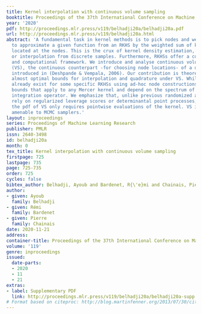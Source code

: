 ```yaml
---
title: Kernel interpolation with continuous volume sampling
booktitle: Proceedings of the 37th International Conference on Machine Learning
year: '2020'
pdf: http://proceedings.mlr.press/v119/belhadji20a/belhadji20a.pdf
url: http://proceedings.mlr.press/v119/belhadji20a.html
abstract: 'A fundamental task in kernel methods is to pick nodes and weights, so as
  to approximate a given function from an RKHS by the weighted sum of kernel translates
  located at the nodes. This is the crux of kernel density estimation, kernel quadrature,
  or interpolation from discrete samples. Furthermore, RKHSs offer a convenient mathematical
  and computational framework. We introduce and analyse continuous volume sampling
  (VS), the continuous counterpart -for choosing node locations- of a discrete distribution
  introduced in (Deshpande & Vempala, 2006). Our contribution is theoretical: we prove
  almost optimal bounds for interpolation and quadrature under VS. While similar bounds
  already exist for some specific RKHSs using ad-hoc node constructions, VS offers
  bounds that apply to any Mercer kernel and depend on the spectrum of the associated
  integration operator. We emphasize that, unlike previous randomized approaches that
  rely on regularized leverage scores or determinantal point processes, evaluating
  the pdf of VS only requires pointwise evaluations of the kernel. VS is thus naturally
  amenable to MCMC samplers.'
layout: inproceedings
series: Proceedings of Machine Learning Research
publisher: PMLR
issn: 2640-3498
id: belhadji20a
month: 0
tex_title: Kernel interpolation with continuous volume sampling
firstpage: 725
lastpage: 735
page: 725-735
order: 725
cycles: false
bibtex_author: Belhadji, Ayoub and Bardenet, R{\'e}mi and Chainais, Pierre
author:
- given: Ayoub
  family: Belhadji
- given: Rémi
  family: Bardenet
- given: Pierre
  family: Chainais
date: 2020-11-21
address: 
container-title: Proceedings of the 37th International Conference on Machine Learning
volume: '119'
genre: inproceedings
issued:
  date-parts:
  - 2020
  - 11
  - 21
extras:
- label: Supplementary PDF
  link: http://proceedings.mlr.press/v119/belhadji20a/belhadji20a-supp.pdf
# Format based on citeproc: http://blog.martinfenner.org/2013/07/30/citeproc-yaml-for-bibliographies/
---
```

